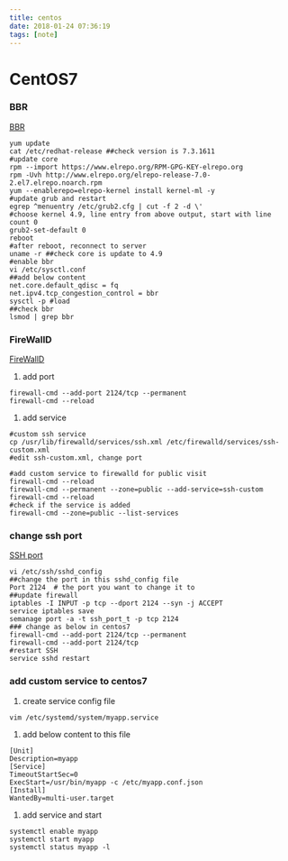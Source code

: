 ```yaml
---
title: centos
date: 2018-01-24 07:36:19
tags: [note]
---
```


# CentOS7

### BBR
[BBR](https://www.vultr.com/docs/how-to-deploy-google-bbr-on-centos-7)
```
yum update
cat /etc/redhat-release ##check version is 7.3.1611
#update core
rpm --import https://www.elrepo.org/RPM-GPG-KEY-elrepo.org
rpm -Uvh http://www.elrepo.org/elrepo-release-7.0-2.el7.elrepo.noarch.rpm
yum --enablerepo=elrepo-kernel install kernel-ml -y
#update grub and restart
egrep ^menuentry /etc/grub2.cfg | cut -f 2 -d \'
#choose kernel 4.9, line entry from above output, start with line count 0
grub2-set-default 0
reboot
#after reboot, reconnect to server
uname -r ##check core is update to 4.9
#enable bbr
vi /etc/sysctl.conf
##add below content
net.core.default_qdisc = fq
net.ipv4.tcp_congestion_control = bbr
sysctl -p #load
##check bbr
lsmod | grep bbr
```

### FireWallD
[FireWallD](https://www.vultr.com/docs/using-firewalld-to-manage-your-firewall-on-centos-7)
1. add port
```
firewall-cmd --add-port 2124/tcp --permanent
firewall-cmd --reload
```
1. add service
```
#custom ssh service
cp /usr/lib/firewalld/services/ssh.xml /etc/firewalld/services/ssh-custom.xml
#edit ssh-custom.xml, change port

#add custom service to firewalld for public visit
firewall-cmd --reload
firewall-cmd --permanent --zone=public --add-service=ssh-custom
firewall-cmd --reload
#check if the service is added
firewall-cmd --zone=public --list-services
```

### change ssh port
[SSH port](https://www.vultr.com/docs/changing-your-ssh-port-for-extra-security-on-centos-6-or-7)
```
vi /etc/ssh/sshd_config
##change the port in this sshd_config file
Port 2124  # the port you want to change it to
##update firewall
iptables -I INPUT -p tcp --dport 2124 --syn -j ACCEPT
service iptables save
semanage port -a -t ssh_port_t -p tcp 2124
### change as below in centos7
firewall-cmd --add-port 2124/tcp --permanent
firewall-cmd --add-port 2124/tcp
#restart SSH
service sshd restart
```

### add custom service to centos7
1. create service config file
```
vim /etc/systemd/system/myapp.service
```

1. add below content to this file
```
[Unit]
Description=myapp
[Service]
TimeoutStartSec=0
ExecStart=/usr/bin/myapp -c /etc/myapp.conf.json
[Install]
WantedBy=multi-user.target
```

1. add service and start
```
systemctl enable myapp
systemctl start myapp
systemctl status myapp -l

```


